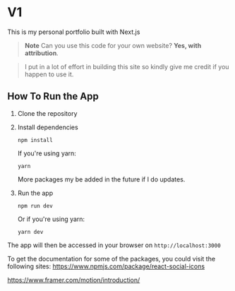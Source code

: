 # V1

This is my personal portfolio built with Next.js

> **Note**
> Can you use this code for your own website? **Yes, with attribution**. 

> I put in a lot of effort in building this site so kindly give me credit if you happen to use it.

## How To Run the App

1. Clone the repository

2. Install dependencies

   ```
   npm install
    ```

   If you're using yarn:

   ```
   yarn
   ```

    More packages my be added in the future if I do updates.

3. Run the app

   ```
   npm run dev
   ```
   Or if you're using yarn:

   ```
   yarn dev
   ```
The app will then be accessed in your browser on `http://localhost:3000`

To get the documentation for some of the packages, you could visit the following sites:
https://www.npmjs.com/package/react-social-icons

https://www.framer.com/motion/introduction/
